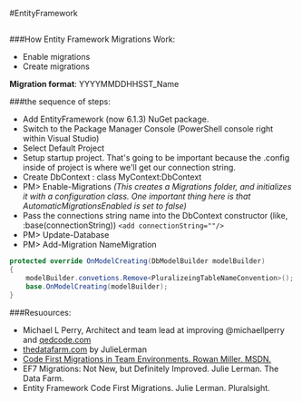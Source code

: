 #EntityFramework
##

###How Entity Framework Migrations Work:
- Enable migrations
- Create migrations

**Migration format**: YYYYMMDDHHSST_Name
  

###the sequence of steps:
* Add EntityFramework (now 6.1.3) NuGet package.
* Switch to the Package Manager Console (PowerShell console right within Visual Studio)
* Select Default Project
* Setup startup project. That's going to be important because the .config inside of project is where we'll get our connection string.
* Create DbContext : class MyContext:DbContext
* PM> Enable-Migrations *(This creates a Migrations folder, and initializes it with a configuration class. One important thing here is that AutomaticMigrationsEnabled is set to false)*
* Pass the connections string name into the DbContext constructor (like, :base(connectionString)) `<add connectionString=""/>`
* PM> Update-Database
* PM> Add-Migration NameMigration


```cs
protected override OnModelCreating(DbModelBuilder modelBuilder) 
{
	modelBuilder.convetions.Remove<PluralizeingTableNameConvention>();
	base.OnModelCreating(modelBuilder);
}
```



###Resuources:
* Michael L Perry, Architect and team lead at improving @michaellperry and [qedcode.com](http://qedcode.com)
* [thedatafarm.com](http://thedatafarm.com) by JulieLerman
* [Code First Migrations in Team Environments. Rowan Miller. MSDN.](https://msdn.microsoft.com/ru-ru/data/dn481501)
* EF7 Migrations: Not New, but Definitely Improved. Julie Lerman. The Data Farm.
* Entity Framework Code First Migrations. Julie Lerman. Pluralsight.